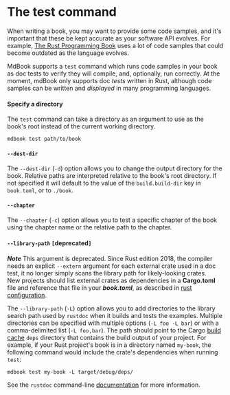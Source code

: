 # The test command

When writing a book, you may want to provide some code samples,
and it's important that these be kept accurate as your software API evolves.
For example,
[The Rust Programming Book](https://doc.rust-lang.org/stable/book/) uses a lot
of code samples that could become outdated as the language evolves.

MdBook supports a `test` command which runs code samples in your book as doc tests to verify they
will compile, and, optionally, run correctly. 
At the moment, mdBook only supports doc *tests* written in Rust, although code samples can be written and *displayed* in many programming languages.

#### Specify a directory

The `test` command can take a directory as an argument to use as the book's root
instead of the current working directory.

```bash
mdbook test path/to/book
```

#### `--dest-dir`

The `--dest-dir` (`-d`) option allows you to change the output directory for the
book. Relative paths are interpreted relative to the book's root directory. If
not specified it will default to the value of the `build.build-dir` key in
`book.toml`, or to `./book`.

#### `--chapter`

The `--chapter` (`-c`) option allows you to test a specific chapter of the
book using the chapter name or the relative path to the chapter.

#### `--library-path` `[`deprecated`]`

***Note*** This argument is deprecated.  Since Rust edition 2018, the compiler needs an explicit `--extern` argument for each external crate used in a  doc test, it no longer simply scans the library path for likely-looking crates.  
New projects should list external crates as dependencies in a **Cargo.toml** file and reference that file in your ***book.toml***, as described in [rust configuration](/format/configuration/general.html#rust-options).


The `--library-path` (`-L`) option allows you to add directories to the library
search path used by `rustdoc` when it builds and tests the examples. Multiple
directories can be specified with multiple options (`-L foo -L bar`) or with a
comma-delimited list (`-L foo,bar`). The path should point to the Cargo
[build cache](https://doc.rust-lang.org/cargo/guide/build-cache.html) `deps` directory that
contains the build output of your project. For example, if your Rust project's book is in a directory
named `my-book`, the following command would include the crate's dependencies when running `test`:

```shell
mdbook test my-book -L target/debug/deps/
```

See the `rustdoc` command-line [documentation](https://doc.rust-lang.org/rustdoc/command-line-arguments.html#-l--library-path-where-to-look-for-dependencies)
for more information.
